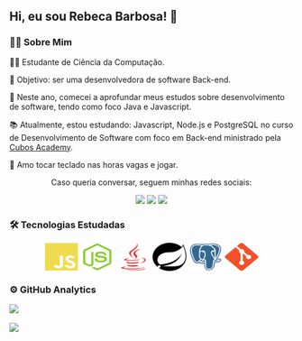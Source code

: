 ## Hi, eu sou Rebeca Barbosa! 👋

### 🐱‍💻 Sobre Mim
👨‍💻 Estudante de Ciência da Computação.

🎯 Objetivo: ser uma desenvolvedora de software Back-end. 

🚀 Neste ano, comecei a aprofundar meus estudos sobre desenvolvimento de software, tendo como foco Java e Javascript.

📚 Atualmente, estou estudando: Javascript, Node.js e PostgreSQL no curso de Desenvolvimento de Software com foco em Back-end ministrado pela [Cubos Academy](https://cubos.academy/).

💬 Amo tocar teclado nas horas vagas e jogar.


<div align="center"> 
  <p> Caso queria conversar, seguem minhas redes sociais:</p> 
  <p><a href="https://www.instagram.com/rebeca_barbosa_nunes/" target="_blank"><img src="https://img.shields.io/badge/-Instagram-%23E4405F?style=for-the-badge&logo=instagram&logoColor=white" target="_blank"></a>
  <a href="https://www.linkedin.com/in/rebeca-barbosa-dev/" target="_blank"><img src="https://img.shields.io/badge/-LinkedIn-%230077B5?style=for-the-badge&logo=linkedin&logoColor=white" target="_blank"></a> 
  <a href = "mailto:beca9375@gmail.com"><img src="https://img.shields.io/badge/-Gmail-%23333?style=for-the-badge&logo=gmail&logoColor=white" target="_blank"></a></p> 
</div>

  
### 🛠 Tecnologias Estudadas

<div align="center">
  <img align="center" alt="Javascript-icon" height="50" width="60" src="https://raw.githubusercontent.com/devicons/devicon/master/icons/javascript/javascript-plain.svg">
  <img align="center" alt="Node-icon" height="50" width="60" src="https://raw.githubusercontent.com/devicons/devicon/master/icons/nodejs/nodejs-plain.svg">
  <img align="center" alt="Java-icon" height="50" width="60" src="https://raw.githubusercontent.com/devicons/devicon/master/icons/java/java-plain.svg">
  <img align="center" alt="Spring-icon" height="50" width="60" src="https://raw.githubusercontent.com/devicons/devicon/master/icons/spring/spring-plain.svg">
  <img align="center" alt="Postgres-icon" height="50" width="60" src="https://raw.githubusercontent.com/devicons/devicon/master/icons/postgresql/postgresql-plain.svg">
  <img align="center" alt="Git-icon" height="50" width="60" src="https://raw.githubusercontent.com/devicons/devicon/master/icons/git/git-plain.svg">
  
</div>

### ⚙️ GitHub Analytics

![](https://github-readme-stats.vercel.app/api?username=RebecaBNunes&show_icons=true&theme=prussian)

[![](https://github-readme-stats.vercel.app/api/top-langs/?username=RebecaBNunes&layout=compact&theme=prussian)](https://github.com/isadfrn)
